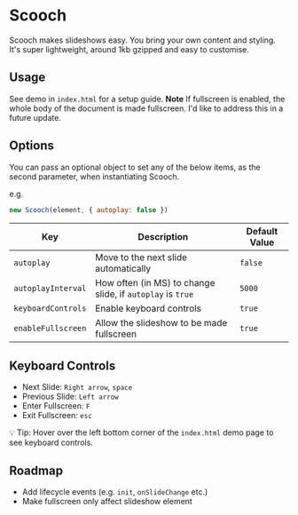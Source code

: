 # Scooch

Scooch makes slideshows easy. You bring your own content and styling. It's super lightweight, around 1kb gzipped and easy to customise.

## Usage

See demo in `index.html` for a setup guide. **Note** If fullscreen is enabled, the whole body of the document is made fullscreen. I'd like to address this in a future update.

## Options

You can pass an optional object to set any of the below items, as the second parameter, when instantiating Scooch.

e.g.

```javascript
new Scooch(element, { autoplay: false })
```

| Key | Description | Default Value |
|---|---|---|
| `autoplay ` | Move to the next slide automatically | `false` |
| `autoplayInterval` | How often (in MS) to change slide, if `autoplay` is `true` | `5000` |
| `keyboardControls` | Enable keyboard controls | `true` |
| `enableFullscreen` | Allow the slideshow to be made fullscreen | `true` |

## Keyboard Controls

- Next Slide: `Right arrow`, `space`
- Previous Slide: `Left arrow`
- Enter Fullscreen: `F`
- Exit Fullscreen: `esc`

💡 Tip: Hover over the left bottom corner of the `index.html` demo page to see keyboard controls.

## Roadmap

- Add lifecycle events (e.g. `init`, `onSlideChange` etc.)
- Make fullscreen only affect slideshow element